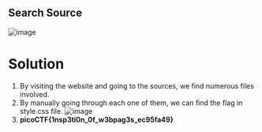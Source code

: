 ## Search Source
![image](https://user-images.githubusercontent.com/87900090/220596157-df74cf20-d58d-457e-81c9-b56d7b03d6ac.png)

# Solution
1. By visiting the website and going to the sources, we find numerous files involved.
2. By manually going through each one of them, we can find the flag in style.css file.
![image](https://user-images.githubusercontent.com/87900090/220595951-52e3b1c3-df57-4b88-8389-5728090b3116.png)
3. **picoCTF{1nsp3ti0n_0f_w3bpag3s_ec95fa49}**
